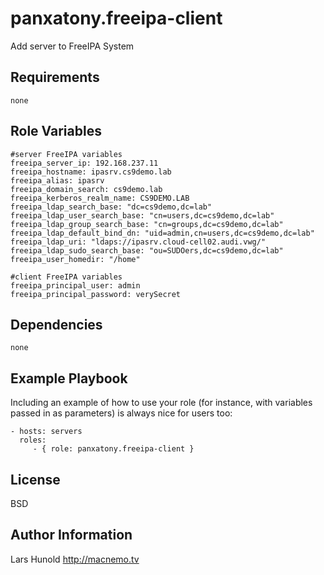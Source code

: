panxatony.freeipa-client
=========

Add server to FreeIPA System

Requirements
------------


    none


Role Variables
--------------

    #server FreeIPA variables
    freeipa_server_ip: 192.168.237.11
    freeipa_hostname: ipasrv.cs9demo.lab
    freeipa_alias: ipasrv
    freeipa_domain_search: cs9demo.lab
    freeipa_kerberos_realm_name: CS9DEMO.LAB
    freeipa_ldap_search_base: "dc=cs9demo,dc=lab"
    freeipa_ldap_user_search_base: "cn=users,dc=cs9demo,dc=lab"
    freeipa_ldap_group_search_base: "cn=groups,dc=cs9demo,dc=lab"
    freeipa_ldap_default_bind_dn: "uid=admin,cn=users,dc=cs9demo,dc=lab"
    freeipa_ldap_uri: "ldaps://ipasrv.cloud-cell02.audi.vwg/"
    freeipa_ldap_sudo_search_base: "ou=SUDOers,dc=cs9demo,dc=lab"
    freeipa_user_homedir: "/home"
    
    #client FreeIPA variables
    freeipa_principal_user: admin
    freeipa_principal_password: verySecret
    
Dependencies
------------

    none

Example Playbook
----------------

Including an example of how to use your role (for instance, with variables passed in as parameters) is always nice for users too:

    - hosts: servers
      roles:
         - { role: panxatony.freeipa-client }

License
-------

BSD

Author Information
------------------

Lars Hunold
http://macnemo.tv
